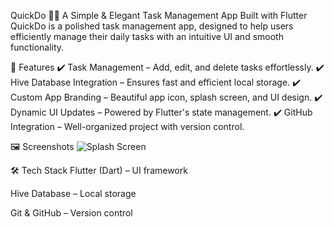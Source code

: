QuickDo 📝🚀
A Simple & Elegant Task Management App Built with Flutter
QuickDo is a polished task management app, designed to help users efficiently manage their daily tasks with an intuitive UI and smooth functionality.

📌 Features
✔️ Task Management – Add, edit, and delete tasks effortlessly. ✔️ Hive Database Integration – Ensures fast and efficient local storage. ✔️ Custom App Branding – Beautiful app icon, splash screen, and UI design. ✔️ Dynamic UI Updates – Powered by Flutter's state management. ✔️ GitHub Integration – Well-organized project with version control.


🖼️ Screenshots
![Splash Screen](https://github.com/user-attachments/assets/8f45c541-7460-4c4c-899a-b903d8f401ac)




🛠️ Tech Stack
Flutter (Dart) – UI framework

Hive Database – Local storage

Git & GitHub – Version control
